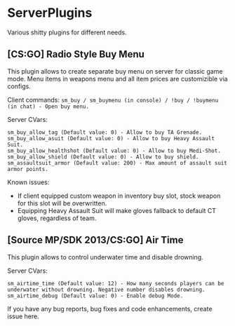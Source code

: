 # ServerPlugins
Various shitty plugins for different needs.

## [CS:GO] Radio Style Buy Menu 

This plugin allows to create separate buy menu on server for classic game mode. Menu items in weapons menu and all item prices are customizible via configs.

Client commands:
```sm_buy / sm_buymenu (in console) / !buy / !buymenu (in chat) - Open buy menu.```

Server CVars:
```sm_buy_allow_taser (Default value: 1) - Allow to buy Zeus.
sm_buy_allow_tag (Default value: 0) - Allow to buy TA Grenade.
sm_buy_allow_asuit (Default value: 0) - Allow to buy Heavy Assault Suit.
sm_buy_allow_healthshot (Default value: 0) - Allow to buy Medi-Shot.
sm_buy_allow_shield (Default value: 0) - Allow to buy shield.
sm_assaultsuit_armor (Default value: 200) - Max amount of assault suit armor points.
```
Known issues:
- If client equipped custom weapon in inventory buy slot, stock weapon for this slot will be overwritten.
- Equipping Heavy Assault Suit will make gloves fallback to default CT gloves, regardless of team.

## [Source MP/SDK 2013/CS:GO] Air Time

This plugin allows to control underwater time and disable drowning.

Server CVars:
```sm_airtime_enabled (Default value: 1) - Enable Air Time Plugin.
sm_airtime_time (Default value: 12) - How many seconds players can be underwater without drowning. Negative number disables drowning.
sm_airtime_debug (Default value: 0) - Enable debug Mode.
```

If you have any bug reports, bug fixes and code enhancements, create issue here.

